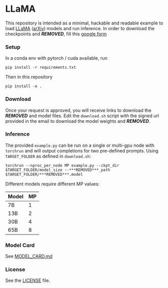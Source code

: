 # LLaMA 

This repository is intended as a minimal, hackable and readable example to load [LLaMA](https://ai.facebook.com/blog/large-language-model-llama-meta-ai/) ([arXiv](https://arxiv.org/abs/2302.13971v1)) models and run inference.
In order to download the checkpoints and ***REMOVED***, fill this [google form](https://forms.gle/jk851eBVbX1m5TAv5)

### Setup
In a conda env with pytorch / cuda available, run
```
pip install -r requirements.txt
```
Then in this repository
```
pip install -e .
```

### Download
Once your request is approved, you will receive links to download the ***REMOVED*** and model files.
Edit the `download.sh` script with the signed url provided in the email to download the model weights and ***REMOVED***.

### Inference
The provided `example.py` can be run on a single or multi-gpu node with `torchrun` and will output completions for two pre-defined prompts. Using `TARGET_FOLDER` as defined in `download.sh`:
```
torchrun --nproc_per_node MP example.py --ckpt_dir $TARGET_FOLDER/model_size --***REMOVED***_path $TARGET_FOLDER/***REMOVED***.model
```

Different models require different MP values:

|  Model | MP |
|--------|----|
| 7B     | 1  |
| 13B    | 2  |
| 30B    | 4  |
| 65B    | 8  |


### Model Card
See [MODEL_CARD.md](MODEL_CARD.md)

### License
See the [LICENSE](LICENSE) file.
